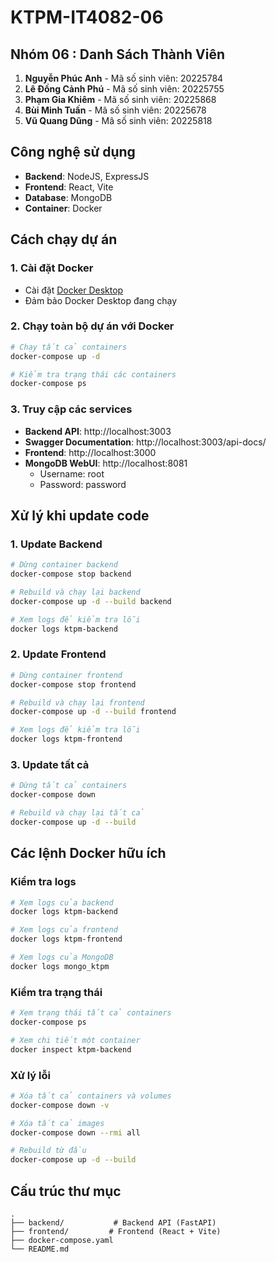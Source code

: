 # KTPM-IT4082-06

## Nhóm 06 : Danh Sách Thành Viên

1. **Nguyễn Phúc Anh** - Mã số sinh viên: 20225784   
2. **Lê Đồng Cảnh Phú** - Mã số sinh viên: 20225755   
3. **Phạm Gia Khiêm** - Mã số sinh viên: 20225868   
4. **Bùi Minh Tuấn** - Mã số sinh viên: 20225678 
5. **Vũ Quang Dũng** - Mã số sinh viên: 20225818 

## Công nghệ sử dụng
- **Backend**: NodeJS, ExpressJS 
- **Frontend**: React, Vite
- **Database**: MongoDB
- **Container**: Docker

## Cách chạy dự án

### 1. Cài đặt Docker
- Cài đặt [Docker Desktop](https://www.docker.com/products/docker-desktop/)
- Đảm bảo Docker Desktop đang chạy

### 2. Chạy toàn bộ dự án với Docker
```sh
# Chạy tất cả containers
docker-compose up -d

# Kiểm tra trạng thái các containers
docker-compose ps
```

### 3. Truy cập các services
- **Backend API**: http://localhost:3003
- **Swagger Documentation**: http://localhost:3003/api-docs/
- **Frontend**: http://localhost:3000
- **MongoDB WebUI**: http://localhost:8081
  - Username: root
  - Password: password

## Xử lý khi update code

### 1. Update Backend
```sh
# Dừng container backend
docker-compose stop backend

# Rebuild và chạy lại backend
docker-compose up -d --build backend

# Xem logs để kiểm tra lỗi
docker logs ktpm-backend
```

### 2. Update Frontend
```sh
# Dừng container frontend
docker-compose stop frontend

# Rebuild và chạy lại frontend
docker-compose up -d --build frontend

# Xem logs để kiểm tra lỗi
docker logs ktpm-frontend
```

### 3. Update tất cả
```sh
# Dừng tất cả containers
docker-compose down

# Rebuild và chạy lại tất cả
docker-compose up -d --build
```

## Các lệnh Docker hữu ích

### Kiểm tra logs
```sh
# Xem logs của backend
docker logs ktpm-backend

# Xem logs của frontend
docker logs ktpm-frontend

# Xem logs của MongoDB
docker logs mongo_ktpm
```

### Kiểm tra trạng thái
```sh
# Xem trạng thái tất cả containers
docker-compose ps

# Xem chi tiết một container
docker inspect ktpm-backend
```

### Xử lý lỗi
```sh
# Xóa tất cả containers và volumes
docker-compose down -v

# Xóa tất cả images
docker-compose down --rmi all

# Rebuild từ đầu
docker-compose up -d --build
```

## Cấu trúc thư mục
```
.
├── backend/           # Backend API (FastAPI)
├── frontend/         # Frontend (React + Vite)
├── docker-compose.yaml
└── README.md
```


